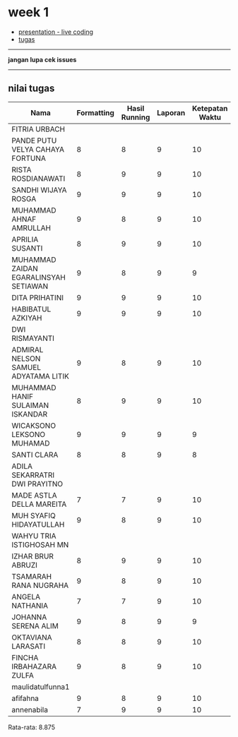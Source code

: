# week 1
- [presentation - live coding](https://github.com/asistensi-matematika/pbo/tree/master/slides/snippet/week1)
- [tugas](https://github.com/asistensi-matematika/tugas2-pbo)
----
**jangan lupa cek issues**

----
## nilai tugas
| Nama                                  | Formatting | Hasil Running | Laporan | Ketepatan Waktu | Nilai | Issues |
| ------------------------------------- | ---------- | ------------- | ------- | --------------- | ----- | ------ |
| FITRIA URBACH                         |            |               |         |                 |       |        |
| PANDE PUTU VELYA CAHAYA FORTUNA       | 8          | 8             | 9       | 10              | 8.75  | 0      |
| RISTA ROSDIANAWATI                    | 8          | 9             | 9       | 10              | 9.0   | 0      |
| SANDHI WIJAYA ROSGA                   | 9          | 9             | 9       | 10              | 9.25  | 0      |
| MUHAMMAD AHNAF AMRULLAH               | 9          | 8             | 9       | 10              | 9.0   | 0      |
| APRILIA SUSANTI                       | 8          | 9             | 9       | 10              | 9.0   | 1      |
| MUHAMMAD ZAIDAN EGARALINSYAH SETIAWAN | 9          | 8             | 9       | 9               | 8.75  | 0      |
| DITA PRIHATINI                        | 9          | 9             | 9       | 10              | 9.25  | 0      |
| HABIBATUL AZKIYAH                     | 9          | 9             | 9       | 10              | 9.25  | 0      |
| DWI RISMAYANTI                        |            |               |         |                 |       |        |
| ADMIRAL NELSON SAMUEL ADYATAMA LITIK  | 9          | 8             | 9       | 10              | 9.0   | 0      |
| MUHAMMAD HANIF SULAIMAN ISKANDAR      | 8          | 9             | 9       | 10              | 9.0   | 0      |
| WICAKSONO LEKSONO MUHAMAD             | 9          | 9             | 9       | 9               | 9.0   | 0      |
| SANTI CLARA                           | 8          | 8             | 9       | 8               | 8.25  | 0      |
| ADILA SEKARRATRI DWI PRAYITNO         |            |               |         |                 |       |        |
| MADE ASTLA DELLA MAREITA              | 7          | 7             | 9       | 10              | 8.25  | 1      |
| MUH SYAFIQ HIDAYATULLAH               | 9          | 8             | 9       | 10              | 9.0   | 0      |
| WAHYU TRIA ISTIGHOSAH MN              |            |               |         |                 |       |        |
| IZHAR BRUR ABRUZI                     | 8          | 9             | 9       | 10              | 9.0   | 0      |
| TSAMARAH RANA NUGRAHA                 | 9          | 8             | 9       | 10              | 9.0   | 1      |
| ANGELA NATHANIA                       | 7          | 7             | 9       | 10              | 8.25  | 1      |
| JOHANNA SERENA ALIM                   | 9          | 8             | 9       | 9               | 8.75  | 0      |
| OKTAVIANA LARASATI                    | 8          | 8             | 9       | 10              | 8.75  | 0      |
| FINCHA IRBAHAZARA ZULFA               | 9          | 8             | 9       | 10              | 9.0   | 0      |
| maulidatulfunna1                      |            |               |         |                 |       |        |
| afifahna                              | 9          | 8             | 9       | 10              | 9.0   | 0      |
| annenabila                            | 7          | 9             | 9       | 10              | 8.75  | 0      |



 Rata-rata: 8.875